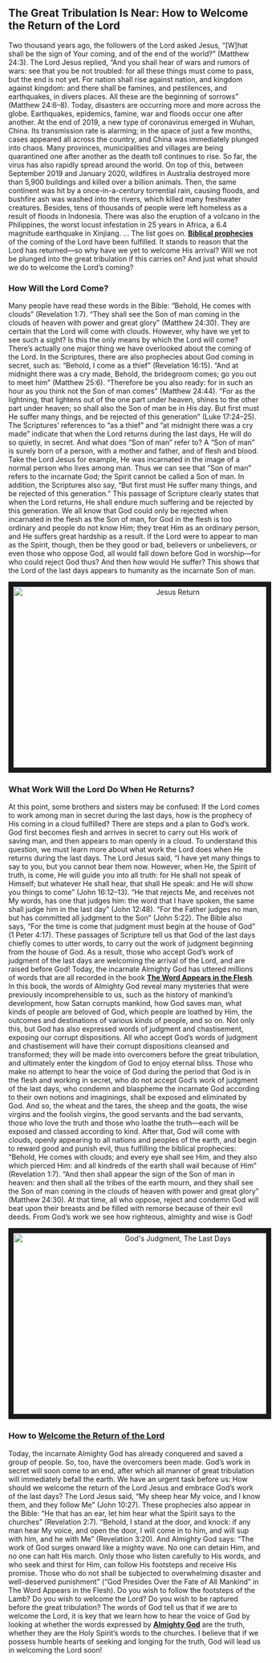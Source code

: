 ## The Great Tribulation Is Near: How to Welcome the Return of the Lord

Two thousand years ago, the followers of the Lord asked Jesus, “[W]hat shall be the sign of Your coming, and of the end of the world?” (Matthew 24:3). The Lord Jesus replied, “And you shall hear of wars and rumors of wars: see that you be not troubled: for all these things must come to pass, but the end is not yet. For nation shall rise against nation, and kingdom against kingdom: and there shall be famines, and pestilences, and earthquakes, in divers places. All these are the beginning of sorrows” (Matthew 24:6–8). Today, disasters are occurring more and more across the globe. Earthquakes, epidemics, famine, war and floods occur one after another. At the end of 2019, a new type of coronavirus emerged in Wuhan, China. Its transmission rate is alarming; in the space of just a few months, cases appeared all across the country, and China was immediately plunged into chaos. Many provinces, municipalities and villages are being quarantined one after another as the death toll continues to rise. So far, the virus has also rapidly spread around the world. On top of this, between September 2019 and January 2020, wildfires in Australia destroyed more than 5,900 buildings and killed over a billion animals. Then, the same continent was hit by a once-in-a-century torrential rain, causing floods, and bushfire ash was washed into the rivers, which killed many freshwater creatures. Besides, tens of thousands of people were left homeless as a result of floods in Indonesia. There was also the eruption of a volcano in the Philippines, the worst locust infestation in 25 years in Africa, a 6.4 magnitude earthquake in Xinjiang. … The list goes on. **[Biblical prophecies](https://www.holyspiritspeaks.org/testimonies/prophecy-of-the-Lord-Jesus-return/)** of the coming of the Lord have been fulfilled. It stands to reason that the Lord has returned—so why have we yet to welcome His arrival? Will we not be plunged into the great tribulation if this carries on? And just what should we do to welcome the Lord’s coming?

### How Will the Lord Come?

Many people have read these words in the Bible: “Behold, He comes with clouds” (Revelation 1:7). “They shall see the Son of man coming in the clouds of heaven with power and great glory” (Matthew 24:30). They are certain that the Lord will come with clouds. However, why have we yet to see such a sight? Is this the only means by which the Lord will come? There’s actually one major thing we have overlooked about the coming of the Lord. In the Scriptures, there are also prophecies about God coming in secret, such as: “Behold, I come as a thief” (Revelation 16:15). “And at midnight there was a cry made, Behold, the bridegroom comes; go you out to meet him” (Matthew 25:6). “Therefore be you also ready: for in such an hour as you think not the Son of man comes” (Matthew 24:44). “For as the lightning, that lightens out of the one part under heaven, shines to the other part under heaven; so shall also the Son of man be in His day. But first must He suffer many things, and be rejected of this generation” (Luke 17:24–25).
The Scriptures’ references to “as a thief” and “at midnight there was a cry made” indicate that when the Lord returns during the last days, He will do so quietly, in secret. And what does “Son of man” refer to? A “Son of man” is surely born of a person, with a mother and father, and of flesh and blood. Take the Lord Jesus for example, He was incarnated in the image of a normal person who lives among man. Thus we can see that “Son of man” refers to the incarnate God; the Spirit cannot be called a Son of man. In addition, the Scriptures also say, “But first must He suffer many things, and be rejected of this generation.” This passage of Scripture clearly states that when the Lord returns, He shall endure much suffering and be rejected by this generation. We all know that God could only be rejected when incarnated in the flesh as the Son of man, for God in the flesh is too ordinary and people do not know Him; they treat Him as an ordinary person, and He suffers great hardship as a result. If the Lord were to appear to man as the Spirit, though, then be they good or bad, believers or unbelievers, or even those who oppose God, all would fall down before God in worship—for who could reject God thus? And then how would He suffer? This shows that the Lord of the last days appears to humanity as the incarnate Son of man.

<p align="center"><a href="https://youtu.be/BDEOkGxKV7Q" target="_blank"><img src="http://img.youtube.com/vi/BDEOkGxKV7Q/0.jpg" 
alt="Jesus Return" width="640" height="360" border="10" /></a></p>

### What Work Will the Lord Do When He Returns?

At this point, some brothers and sisters may be confused: If the Lord comes to work among man in secret during the last days, how is the prophecy of His coming in a cloud fulfilled? There are steps and a plan to God’s work. God first becomes flesh and arrives in secret to carry out His work of saving man, and then appears to man openly in a cloud. To understand this question, we must learn more about what work the Lord does when He returns during the last days. The Lord Jesus said, “I have yet many things to say to you, but you cannot bear them now. However, when He, the Spirit of truth, is come, He will guide you into all truth: for He shall not speak of Himself; but whatever He shall hear, that shall He speak: and He will show you things to come” (John 16:12–13). “He that rejects Me, and receives not My words, has one that judges him: the word that I have spoken, the same shall judge him in the last day” (John 12:48). “For the Father judges no man, but has committed all judgment to the Son” (John 5:22). The Bible also says, “For the time is come that judgment must begin at the house of God” (1 Peter 4:17). These passages of Scripture tell us that God of the last days chiefly comes to utter words, to carry out the work of judgment beginning from the house of God. As a result, those who accept God’s work of judgment of the last days are welcoming the arrival of the Lord, and are raised before God! Today, the incarnate Almighty God has uttered millions of words that are all recorded in the book **[The Word Appears in the Flesh](https://www.holyspiritspeaks.org/books/the-word-appears-in-the-flesh/)**. In this book, the words of Almighty God reveal many mysteries that were previously incomprehensible to us, such as the history of mankind’s development, how Satan corrupts mankind, how God saves man, what kinds of people are beloved of God, which people are loathed by Him, the outcomes and destinations of various kinds of people, and so on. Not only this, but God has also expressed words of judgment and chastisement, exposing our corrupt dispositions. All who accept God’s words of judgment and chastisement will have their corrupt dispositions cleansed and transformed; they will be made into overcomers before the great tribulation, and ultimately enter the kingdom of God to enjoy eternal bliss. Those who make no attempt to hear the voice of God during the period that God is in the flesh and working in secret, who do not accept God’s work of judgment of the last days, who condemn and blaspheme the incarnate God according to their own notions and imaginings, shall be exposed and eliminated by God. And so, the wheat and the tares, the sheep and the goats, the wise virgins and the foolish virgins, the good servants and the bad servants, those who love the truth and those who loathe the truth—each will be exposed and classed according to kind. After that, God will come with clouds, openly appearing to all nations and peoples of the earth, and begin to reward good and punish evil, thus fulfilling the biblical prophecies: “Behold, He comes with clouds; and every eye shall see Him, and they also which pierced Him: and all kindreds of the earth shall wail because of Him” (Revelation 1:7). “And then shall appear the sign of the Son of man in heaven: and then shall all the tribes of the earth mourn, and they shall see the Son of man coming in the clouds of heaven with power and great glory” (Matthew 24:30). At that time, all who oppose, reject and condemn God will beat upon their breasts and be filled with remorse because of their evil deeds. From God’s work we see how righteous, almighty and wise is God!

<p align="center"><a href="https://youtu.be/BCTaNEHQDfE" target="_blank"><img src="http://img.youtube.com/vi/BCTaNEHQDfE/0.jpg" 
alt="God's Judgment, The Last Days" width="640" height="360" border="10" /></a></p>

### How to [Welcome the Return of the Lord](https://github.com/lily2687/praise-almighty-god.github.com/blob/master/The_Lord_Is_Knocking.md)

Today, the incarnate Almighty God has already conquered and saved a group of people. So, too, have the overcomers been made. God’s work in secret will soon come to an end, after which all manner of great tribulation will immediately befall the earth. We have an urgent task before us: How should we welcome the return of the Lord Jesus and embrace God’s work of the last days? The Lord Jesus said, “My sheep hear My voice, and I know them, and they follow Me” (John 10:27). These prophecies also appear in the Bible: “He that has an ear, let him hear what the Spirit says to the churches” (Revelation 2:7). “Behold, I stand at the door, and knock: if any man hear My voice, and open the door, I will come in to him, and will sup with him, and he with Me” (Revelation 3:20). And Almighty God says: “The work of God surges onward like a mighty wave. No one can detain Him, and no one can halt His march. Only those who listen carefully to His words, and who seek and thirst for Him, can follow His footsteps and receive His promise. Those who do not shall be subjected to overwhelming disaster and well-deserved punishment” (“God Presides Over the Fate of All Mankind” in The Word Appears in the Flesh). Do you wish to follow the footsteps of the Lamb? Do you wish to welcome the Lord? Do you wish to be raptured before the great tribulation? The words of God tell us that if we are to welcome the Lord, it is key that we learn how to hear the voice of God by looking at whether the words expressed by **[Almighty God](https://www.holyspiritspeaks.org/)** are the truth, whether they are the Holy Spirit’s words to the churches. I believe that if we possess humble hearts of seeking and longing for the truth, God will lead us in welcoming the Lord soon!
 
